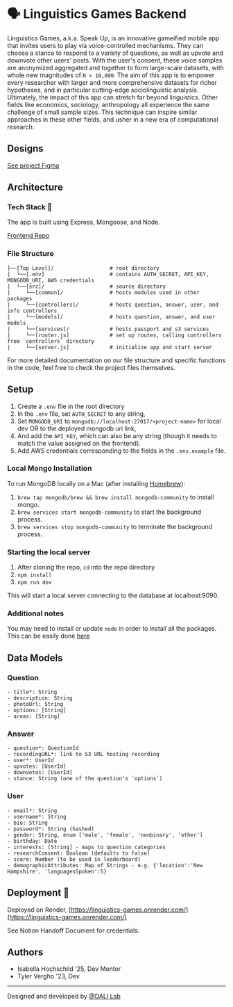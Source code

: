 # 🗣 Linguistics Games Backend

Linguistics Games, a.k.a. Speak Up, is an innovative gameified mobile app that invites users to play via voice-controlled mechanisms. They can choose a stance to respond to a variety of questions, as well as upvote and downvote other users' posts. With the user's consent, these voice samples are anonymized aggregated and together to form large-scale datasets, with whole new magnitudes of `N > 10,000`. The aim of this app is to empower every researcher with larger and more comprehensive datasets for richer hypotheses, and in particular cutting-edge sociolinguistic analysis. Ultimately, the impact of this app can stretch far beyond linguistics. Other fields like economics, sociology, anthropology all experience the same challenge of small sample sizes. This technique can inspire similar approaches in these other fields, and usher in a new era of computational research.

## Designs

[See project Figma](https://www.figma.com/file/rA2O0gfeSZ6mFjTjsPulWP/Linguistics-Games-22F)

## Architecture
### Tech Stack 🥞
The app is built using Express, Mongoose, and Node.

[Frontend Repo](https://github.com/dali-lab/linguistics-games-frontend)
### File Structure

```
├──[Top Level]/                  # root directory
|  └──[.env]                     # contains AUTH_SECRET, API_KEY, MONGODB_URI, AWS credentials
|  └──[src]/                     # source directory
|     └──[common]/               # hosts modules used in other packages
|     └──[controllers]/          # hosts question, answer, user, and info controllers
|     └──[models]/               # hosts question, answer, and user models
|     └──[services]/             # hosts passport and s3 services
|     └──[router.js]             # set up routes, calling controllers from `controllers` directory
|     └──[server.js]             # initialize app and start server
```

For more detailed documentation on our file structure and specific functions in the code, feel free to check the project files themselves.

## Setup

1. Create a `.env` file in the root directory
2. In the `.env` file, set `AUTH_SECRET` to any string, 
3. Set `MONGODB_URI` to `mongodb://localhost:27017/<project-name>` for local dev OR to the deployed mongodb uri link,
4. And add the `API_KEY`, which can also be any string (though it needs to match the value assigned on the frontend).
5. Add AWS credentials corresponding to the fields in the `.env.example` file.

### Local Mongo Installation 
To run MongoDB locally on a Mac (after installing [Homebrew](https://brew.sh/)):
1. `brew tap mongodb/brew && brew install mongodb-community` to install mongo.
2. `brew services start mongodb-community` to start the background process.
3. `brew services stop mongodb-community` to terminate the background process.

### Starting the local server 
1. After cloning the repo, `cd` into the repo directory
2. `npm install`
3. `npm run dev`

This will start a local server connecting to the database at localhost:9090.

### Additional notes

You may need to install or update `node` in order to install all the packages. This can be easily done [here](https://nodejs.org/en/)

## Data Models

### Question
```
- title*: String
- description: String
- photoUrl: String
- options: [String]
- areas: [String]
```
### Answer
```
- question*: QuestionId
- recordingURL*: link to S3 URL hosting recording
- user*: UserId
- upvotes: [UserId]
- downvotes: [UserId]
- stance: String (one of the question's `options`)
```

### User
```
- email*: String
- username*: String
- bio: String
- password*: String (hashed)
- gender: String, enum ['male', 'female', 'nonbinary', 'other']
- birthday: Date
- interests: [String] - maps to question categories
- researchConsent: Boolean (defaults to false)
- score: Number (to be used in leaderboard)
- demographicAttributes: Map of Strings - e.g. {'location':'New Hampshire', 'languagesSpoken':5}
```

## Deployment 🚀

Deployed on Render, [https://linguistics-games.onrender.com/](https://linguistics-games.onrender.com/)

See Notion Handoff Document for credentials.

## Authors
- Isabella Hochschild '25, Dev Mentor
- Tyler Vergho '23, Dev

---
Designed and developed by [@DALI Lab](https://github.com/dali-lab)